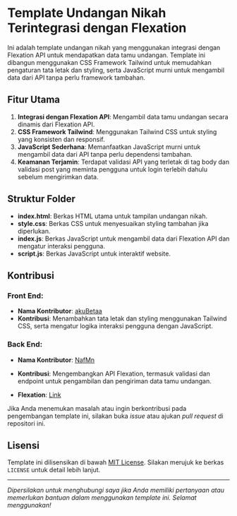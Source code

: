 # Template Undangan Nikah Terintegrasi dengan Flexation

Ini adalah template undangan nikah yang menggunakan integrasi dengan Flexation API untuk mendapatkan data tamu undangan. Template ini dibangun menggunakan CSS Framework Tailwind untuk memudahkan pengaturan tata letak dan styling, serta JavaScript murni untuk mengambil data dari API tanpa perlu framework tambahan.

## Fitur Utama

1. **Integrasi dengan Flexation API**: Mengambil data tamu undangan secara dinamis dari Flexation API.
2. **CSS Framework Tailwind**: Menggunakan Tailwind CSS untuk styling yang konsisten dan responsif.
3. **JavaScript Sederhana**: Memanfaatkan JavaScript murni untuk mengambil data dari API tanpa perlu dependensi tambahan.
4. **Keamanan Terjamin**: Terdapat validasi API yang terletak di tag body dan validasi post yang meminta pengguna untuk login terlebih dahulu sebelum mengirimkan data.

## Struktur Folder

- **index.html**: Berkas HTML utama untuk tampilan undangan nikah.
- **style.css**: Berkas CSS untuk menyesuaikan styling tambahan jika diperlukan.
- **index.js**: Berkas JavaScript untuk mengambil data dari Flexation API dan mengatur interaksi pengguna.
- **script.js**: Berkas JavaScript untuk interaktif website.

## Kontribusi

### Front End:
- **Nama Kontributor**: [akuBetaa](https://github.com/akuBetaa)
- **Kontribusi**: Menambahkan tata letak dan styling menggunakan Tailwind CSS, serta mengatur logika interaksi pengguna dengan JavaScript.

### Back End:
- **Nama Kontributor**: [NafMn](https://github.com/NafMn)
- **Kontribusi**: Mengembangkan API Flexation, termasuk validasi dan endpoint untuk pengambilan dan pengiriman data tamu undangan.

- **Flexation**: [Link](https://github.com/NafMn/backend-flextation)

Jika Anda menemukan masalah atau ingin berkontribusi pada pengembangan template ini, silakan buka *issue* atau ajukan *pull request* di repositori ini.

## Lisensi

Template ini dilisensikan di bawah [MIT License](https://opensource.org/licenses/MIT). Silakan merujuk ke berkas `LICENSE` untuk detail lebih lanjut.

---

*Dipersilakan untuk menghubungi saya jika Anda memiliki pertanyaan atau memerlukan bantuan dalam menggunakan template ini. Selamat menggunakan!*
